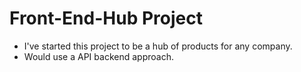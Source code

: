 # Front-End-Hub Project
- I've started this project to be a hub of products for any company.
- Would use a API backend approach.
